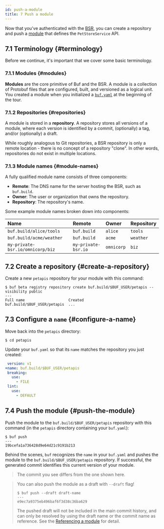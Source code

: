 ```yaml
---
id: push-a-module
title: 7 Push a module
---
```


Now that you've authenticated with the [BSR](../bsr/overview.mdx), you can
create a repository and push a [module](../bsr/overview.mdx#modules) that
defines the `PetStoreService` API.

## 7.1 Terminology {#terminology}

Before we continue, it's important that we cover some basic terminology.

### 7.1.1 Modules {#modules}

**Modules** are the core primitive of Buf and the BSR. A module is a collection
of Protobuf files that are configured, built, and versioned as a logical unit.
You created a module when you initialized a
[`buf.yaml`](../configuration/v1/buf-yaml.md) at the beginning of the tour.

### 7.1.2 Repositories {#repositories}

A module is stored in a **repository**. A repository stores all versions of a
module, where each version is identified by a commit, (optionally) a tag, and/or
(optionally) a draft.

While roughly analogous to Git repositories, a BSR repository is only a remote
location - there is no concept of a repository "clone". In other words,
repositories do not exist in multiple locations.

### 7.1.3 Module names {#module-names}

A fully qualified module name consists of three components:

- **Remote**: The DNS name for the server hosting the BSR, such as `buf.build`.
- **Owner**: The user or organization that owns the repository.
- **Repository**: The repository's name.

Some example module names broken down into components:

| Name                             | Remote              | Owner      | Repository |
| :------------------------------- | :------------------ | :--------- | :--------- |
| `buf.build/alice/tools`          | `buf.build`         | `alice`    | `tools`    |
| `buf.build/acme/weather`         | `buf.build`         | `acme`     | `weather`  |
| `my-private-bsr.io/omnicorp/biz` | `my-private-bsr.io` | `omnicorp` | `biz`      |

## 7.2 Create a repository {#create-a-repository}

Create a new `petapis` repository for your module with this command:

```terminal
$ buf beta registry repository create buf.build/$BUF_USER/petapis --visibility public
---
Full name                    Created
buf.build/$BUF_USER/petapis  ...
```

## 7.3 Configure a `name` {#configure-a-name}

Move back into the `petapis` directory:

```terminal
$ cd petapis
```

Update your `buf.yaml` so that its `name` matches the repository you just
created:

```yaml title="buf.yaml" {2}
 version: v1
+name: buf.build/$BUF_USER/petapis
 breaking:
   use:
     - FILE
 lint:
   use:
     - DEFAULT
```

## 7.4 Push the module {#push-the-module}

Push the module to the `buf.build/$BUF_USER/petapis` repository with this
command (in the `petapis` directory containing your `buf.yaml`):

```terminal
$ buf push
---
19bcefa1a736428d9e64d21c9191b213
```

Behind the scenes, `buf` recognizes the `name` in your `buf.yaml` and pushes the
module to the `buf.build/$BUF_USER/petapis` repository. If successful, the
generated commit identifies this current version of your module.

> The commit you see differs from the one shown here.

> You can also push the module as a draft with `--draft` flag!
>
> ```terminal
> $ buf push --draft draft-name
> ---
> e9ec7a9375eb496baf6f3d38c36ba629
> ```
>
> The pushed draft will not be included in the main commit history, and can only
> be resolved by using the draft name or the commit name as reference. See the
> [Referencing a module](../bsr/overview.mdx#referencing-a-module) for detail.
